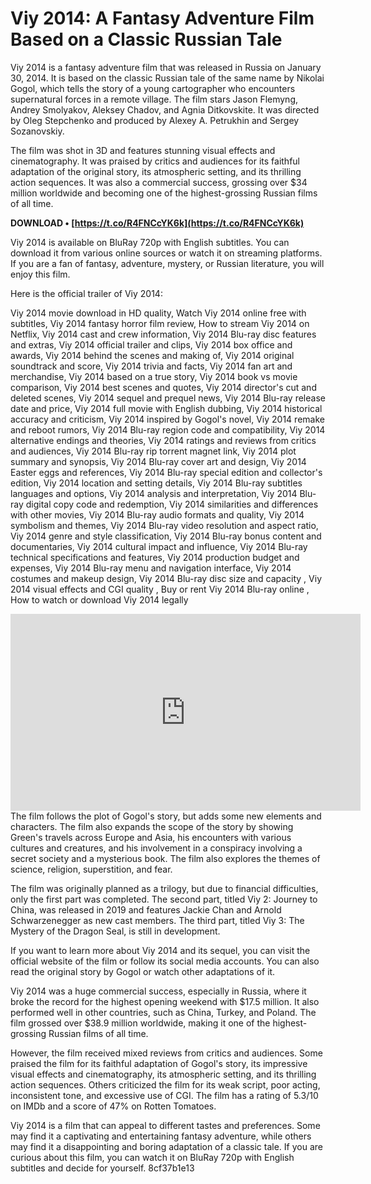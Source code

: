 
 
# Viy 2014: A Fantasy Adventure Film Based on a Classic Russian Tale
 
Viy 2014 is a fantasy adventure film that was released in Russia on January 30, 2014. It is based on the classic Russian tale of the same name by Nikolai Gogol, which tells the story of a young cartographer who encounters supernatural forces in a remote village. The film stars Jason Flemyng, Andrey Smolyakov, Aleksey Chadov, and Agnia Ditkovskite. It was directed by Oleg Stepchenko and produced by Alexey A. Petrukhin and Sergey Sozanovskiy.
 
The film was shot in 3D and features stunning visual effects and cinematography. It was praised by critics and audiences for its faithful adaptation of the original story, its atmospheric setting, and its thrilling action sequences. It was also a commercial success, grossing over $34 million worldwide and becoming one of the highest-grossing Russian films of all time.
 
**DOWNLOAD • [https://t.co/R4FNCcYK6k](https://t.co/R4FNCcYK6k)**


 
Viy 2014 is available on BluRay 720p with English subtitles. You can download it from various online sources or watch it on streaming platforms. If you are a fan of fantasy, adventure, mystery, or Russian literature, you will enjoy this film.
 
Here is the official trailer of Viy 2014:
 
Viy 2014 movie download in HD quality,  Watch Viy 2014 online free with subtitles,  Viy 2014 fantasy horror film review,  How to stream Viy 2014 on Netflix,  Viy 2014 cast and crew information,  Viy 2014 Blu-ray disc features and extras,  Viy 2014 official trailer and clips,  Viy 2014 box office and awards,  Viy 2014 behind the scenes and making of,  Viy 2014 original soundtrack and score,  Viy 2014 trivia and facts,  Viy 2014 fan art and merchandise,  Viy 2014 based on a true story,  Viy 2014 book vs movie comparison,  Viy 2014 best scenes and quotes,  Viy 2014 director's cut and deleted scenes,  Viy 2014 sequel and prequel news,  Viy 2014 Blu-ray release date and price,  Viy 2014 full movie with English dubbing,  Viy 2014 historical accuracy and criticism,  Viy 2014 inspired by Gogol's novel,  Viy 2014 remake and reboot rumors,  Viy 2014 Blu-ray region code and compatibility,  Viy 2014 alternative endings and theories,  Viy 2014 ratings and reviews from critics and audiences,  Viy 2014 Blu-ray rip torrent magnet link,  Viy 2014 plot summary and synopsis,  Viy 2014 Blu-ray cover art and design,  Viy 2014 Easter eggs and references,  Viy 2014 Blu-ray special edition and collector's edition,  Viy 2014 location and setting details,  Viy 2014 Blu-ray subtitles languages and options,  Viy 2014 analysis and interpretation,  Viy 2014 Blu-ray digital copy code and redemption,  Viy 2014 similarities and differences with other movies,  Viy 2014 Blu-ray audio formats and quality,  Viy 2014 symbolism and themes,  Viy 2014 Blu-ray video resolution and aspect ratio,  Viy 2014 genre and style classification,  Viy 2014 Blu-ray bonus content and documentaries,  Viy 2014 cultural impact and influence,  Viy 2014 Blu-ray technical specifications and features,  Viy 2014 production budget and expenses,  Viy 2014 Blu-ray menu and navigation interface,  Viy 2014 costumes and makeup design,  Viy 2014 Blu-ray disc size and capacity ,  Viy 2014 visual effects and CGI quality ,  Buy or rent Viy 2014 Blu-ray online ,  How to watch or download Viy 2014 legally
 <iframe width="560" height="315" src="https://www.youtube.com/embed/5dymh6R-8QI" frameborder="0" allowfullscreen=""></iframe>  
The film follows the plot of Gogol's story, but adds some new elements and characters. The film also expands the scope of the story by showing Green's travels across Europe and Asia, his encounters with various cultures and creatures, and his involvement in a conspiracy involving a secret society and a mysterious book. The film also explores the themes of science, religion, superstition, and fear.
 
The film was originally planned as a trilogy, but due to financial difficulties, only the first part was completed. The second part, titled Viy 2: Journey to China, was released in 2019 and features Jackie Chan and Arnold Schwarzenegger as new cast members. The third part, titled Viy 3: The Mystery of the Dragon Seal, is still in development.
 
If you want to learn more about Viy 2014 and its sequel, you can visit the official website of the film or follow its social media accounts. You can also read the original story by Gogol or watch other adaptations of it.
  
Viy 2014 was a huge commercial success, especially in Russia, where it broke the record for the highest opening weekend with $17.5 million. It also performed well in other countries, such as China, Turkey, and Poland. The film grossed over $38.9 million worldwide, making it one of the highest-grossing Russian films of all time.
 
However, the film received mixed reviews from critics and audiences. Some praised the film for its faithful adaptation of Gogol's story, its impressive visual effects and cinematography, its atmospheric setting, and its thrilling action sequences. Others criticized the film for its weak script, poor acting, inconsistent tone, and excessive use of CGI. The film has a rating of 5.3/10 on IMDb and a score of 47% on Rotten Tomatoes.
 
Viy 2014 is a film that can appeal to different tastes and preferences. Some may find it a captivating and entertaining fantasy adventure, while others may find it a disappointing and boring adaptation of a classic tale. If you are curious about this film, you can watch it on BluRay 720p with English subtitles and decide for yourself.
 8cf37b1e13
 
